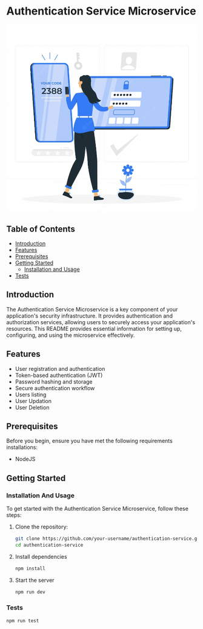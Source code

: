 # Authentication Service Microservice

![Project Logo/Image](img/logo.png)

## Table of Contents

- [Introduction](#introduction)
- [Features](#features)
- [Prerequisites](#prerequisites)
- [Getting Started](#getting-started)
  - [Installation and Usage](#installation-and-usage)
- [Tests](#tests)

## Introduction

The Authentication Service Microservice is a key component of your application's security infrastructure. It provides authentication and authorization services, allowing users to securely access your application's resources. This README provides essential information for setting up, configuring, and using the microservice effectively.

## Features

- User registration and authentication
- Token-based authentication (JWT)
- Password hashing and storage
- Secure authentication workflow
- Users listing
- User Updation
- User Deletion

## Prerequisites

Before you begin, ensure you have met the following requirements installations:

- NodeJS

## Getting Started

### Installation And Usage

To get started with the Authentication Service Microservice, follow these steps:

1. Clone the repository:

   ```bash
   git clone https://github.com/your-username/authentication-service.git
   cd authentication-service
   ```

2. Install dependencies

   ```bash
   npm install
   ```

3. Start the server

   ```bash
   npm run dev
   ```

### Tests

    npm run test
